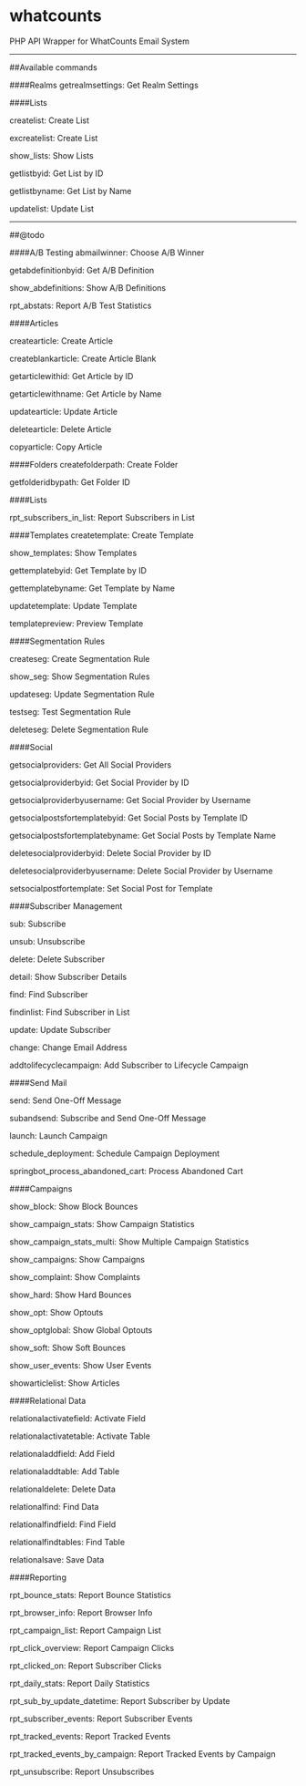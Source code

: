 # whatcounts
PHP API Wrapper for WhatCounts Email System

----
##Available commands

####Realms
getrealmsettings: Get Realm Settings


####Lists

createlist: Create List

excreatelist: Create List

show\_lists: Show Lists

getlistbyid: Get List by ID

getlistbyname: Get List by Name

updatelist: Update List


----
##@todo


####A/B Testing
abmailwinner: Choose A/B Winner

getabdefinitionbyid: Get A/B Definition

show\_abdefinitions: Show A/B Definitions

rpt\_abstats: Report A/B Test Statistics


####Articles

createarticle: Create Article

createblankarticle: Create Article Blank

getarticlewithid: Get Article by ID

getarticlewithname: Get Article by Name

updatearticle: Update Article

deletearticle: Delete Article

copyarticle: Copy Article


####Folders
createfolderpath: Create Folder

getfolderidbypath: Get Folder ID


####Lists

rpt\_subscribers\_in\_list: Report Subscribers in List


####Templates
createtemplate: Create Template

show\_templates: Show Templates

gettemplatebyid: Get Template by ID

gettemplatebyname: Get Template by Name

updatetemplate: Update Template

templatepreview: Preview Template


####Segmentation Rules

createseg: Create Segmentation Rule

show\_seg: Show Segmentation Rules

updateseg: Update Segmentation Rule

testseg: Test Segmentation Rule

deleteseg: Delete Segmentation Rule


####Social

getsocialproviders: Get All Social Providers

getsocialproviderbyid: Get Social Provider by ID

getsocialproviderbyusername: Get Social Provider by Username

getsocialpostsfortemplatebyid: Get Social Posts by Template ID

getsocialpostsfortemplatebyname: Get Social Posts by Template Name

deletesocialproviderbyid: Delete Social Provider by ID

deletesocialproviderbyusername: Delete Social Provider by Username

setsocialpostfortemplate: Set Social Post for Template


####Subscriber Management

sub: Subscribe

unsub: Unsubscribe

delete: Delete Subscriber

detail: Show Subscriber Details

find: Find Subscriber

findinlist: Find Subscriber in List

update: Update Subscriber

change: Change Email Address

addtolifecyclecampaign: Add Subscriber to Lifecycle Campaign


####Send Mail

send: Send One-Off Message

subandsend: Subscribe and Send One-Off Message

launch: Launch Campaign

schedule\_deployment: Schedule Campaign Deployment

springbot\_process\_abandoned\_cart: Process Abandoned Cart


####Campaigns

show\_block: Show Block Bounces

show\_campaign\_stats: Show Campaign Statistics

show\_campaign\_stats\_multi: Show Multiple Campaign Statistics

show\_campaigns: Show Campaigns

show\_complaint: Show Complaints

show\_hard: Show Hard Bounces

show\_opt: Show Optouts

show\_optglobal: Show Global Optouts

show\_soft: Show Soft Bounces

show\_user\_events: Show User Events

showarticlelist: Show Articles


####Relational Data

relationalactivatefield: Activate Field

relationalactivatetable: Activate Table

relationaladdfield: Add Field

relationaladdtable: Add Table

relationaldelete: Delete Data

relationalfind: Find Data

relationalfindfield: Find Field

relationalfindtables: Find Table

relationalsave: Save Data


####Reporting

rpt\_bounce\_stats: Report Bounce Statistics

rpt\_browser\_info: Report Browser Info

rpt\_campaign\_list: Report Campaign List

rpt\_click\_overview: Report Campaign Clicks

rpt\_clicked\_on: Report Subscriber Clicks

rpt\_daily\_stats: Report Daily Statistics

rpt\_sub\_by\_update\_datetime: Report Subscriber by Update

rpt\_subscriber\_events: Report Subscriber Events

rpt\_tracked\_events: Report Tracked Events

rpt\_tracked\_events\_by\_campaign: Report Tracked Events by Campaign

rpt\_unsubscribe: Report Unsubscribes